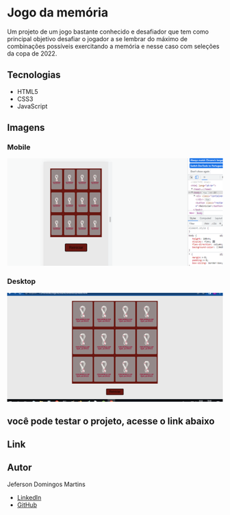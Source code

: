 # Jogo da memória
Um projeto de um jogo bastante conhecido e desafiador que tem como principal objetivo desafiar o jogador a se lembrar do máximo de combinações possíveis exercitando a memória e nesse caso com seleções da copa de 2022.

## Tecnologias

- HTML5</br>
- CSS3</br>
- JavaScript

## Imagens

### Mobile
!["Mobile"](https://github.com/JefersonDomingos/Jogo-da-memoria-JS/blob/master/IMG/layout%20mobile.png)

### Desktop
!["Desktop"](https://github.com/JefersonDomingos/Jogo-da-memoria-JS/blob/master/IMG/layout%20desktop.png)


## você pode testar o projeto, acesse o link abaixo


## Link


## Autor
 Jeferson Domingos Martins

- [LinkedIn](https://www.linkedin.com/in/jefersondomingos)</br>
- [GitHub](https://github.com/JefersonDomingos)
